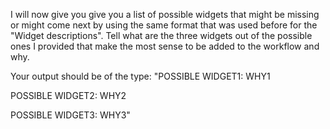 I will now give you give you a list of possible widgets that might be missing or might come next by using the same format that was used before for the "Widget descriptions". Tell what are the three widgets out of the possible ones I provided that make the most sense to be added to the workflow and why.

Your output should be of the type:
"POSSIBLE WIDGET1: WHY1

POSSIBLE WIDGET2: WHY2

POSSIBLE WIDGET3: WHY3"

